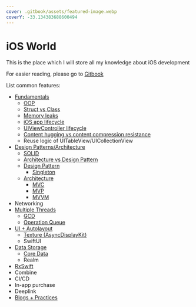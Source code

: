 ```yaml
---
cover: .gitbook/assets/featured-image.webp
coverY: -33.134383688600494
---
```


# iOS World

This is the place which I will store all my knowledge about iOS development

For easier reading, please go to [Gitbook](https://kien-bradley.gitbook.io/ios-world/)



List common features:

* [Fundamentals](fundamentals/)
  * [OOP](fundamentals/oop.md)
  * [Struct vs Class](fundamentals/struct-vs-class.md)
  * [Memory leaks](fundamentals/memory-leaks.md)
  * [iOS app lifecycle](fundamentals/ios-app-lifecycle.md)
  * [UIViewController lifecycle](fundamentals/uiviewcontroller-lifecycle.md)
  * [Content hugging vs content compression resistance](fundamentals/autolayout-priority.md)
  * Reuse logic of UITableView/UICollectionView
* [Design Patterns/Architecture](design-patterns-architecture/)
  * [SOLID](design-patterns-architecture/solid.md)
  * [Architecture vs Design Pattern](design-patterns-architecture/architecture-vs-design-pattern.md)
  * [Design Pattern](design-patterns-architecture/design-pattern/)
    * [Singleton](design-patterns-architecture/design-pattern/singleton.md)
  * [Architecture](design-patterns-architecture/architecture/)
    * [MVC](design-patterns-architecture/architecture/mvc.md)
    * [MVP](design-patterns-architecture/architecture/mvp.md)
    * [MVVM](design-patterns-architecture/architecture/mvvm.md)
* Networking
* [Multiple Threads](multiple-threads/)
  * [GCD](multiple-threads/gcd.md)
  * [Operation Queue](multiple-threads/operation-queue.md)
* [UI + Autolayout](ui-+-autolayout/)
  * [Texture (AsyncDisplayKit)](ui-+-autolayout/texture-asyncdisplaykit.md)
  * SwiftUI
* [Data Storage](data-storage/)
  * [Core Data](data-storage/core-data.md)
  * Realm
* [RxSwift](rxswift/)
* Combine
* CI/CD
* In-app purchase
* Deeplink
* [Blogs + Practices](blogs-+-practices/)
